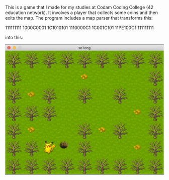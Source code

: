 This is a game that I made for my studies at Codam Coding College (42 education network). 
It involves a player that collects some coins and then exits the map.
The program includes a map parser that transforms this:

111111111
1000C0001
1C1010101
1110000C1
1C001C101
11PE100C1
111111111

into this:

![so_long](/image.png)